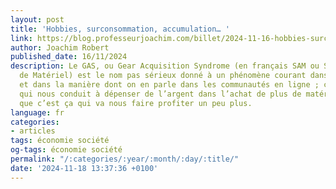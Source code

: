 ```yaml
---
layout: post
title: 'Hobbies, surconsommation, accumulation… '
link: https://blog.professeurjoachim.com/billet/2024-11-16-hobbies-surconsommation-accumulation
author: Joachim Robert
published_date: 16/11/2024
description: Le GAS, ou Gear Acquisition Syndrome (en français SAM ou Syndrome d’Acquisition
  de Matériel) est le nom pas sérieux donné à un phénomène courant dans les loisirs,
  et dans la manière dont on en parle dans les communautés en ligne ; c’est le penchant
  qui nous conduit à dépenser de l’argent dans l’achat de plus de matériel en pensant
  que c’est ça qui va nous faire profiter un peu plus.
language: fr
categories:
- articles
tags: économie société
og-tags: économie société
permalink: "/:categories/:year/:month/:day/:title/"
date: '2024-11-18 13:37:36 +0100'
---
```

